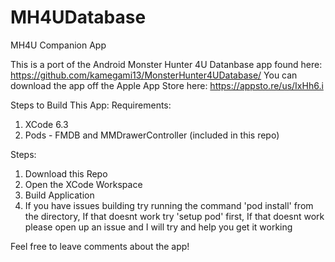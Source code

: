 # MH4UDatabase
MH4U Companion App

This is a port of the Android Monster Hunter 4U Datanbase app found here: https://github.com/kamegami13/MonsterHunter4UDatabase/
You can download the app off the Apple App Store here: https://appsto.re/us/IxHh6.i

Steps to Build This App:
Requirements:
  1. XCode 6.3
  2. Pods - FMDB and MMDrawerController (included in this repo)

Steps:
  1. Download this Repo
  2. Open the XCode Workspace
  3. Build Application
  4. If you have issues building try running the command 'pod install' from the directory, If that doesnt work try 'setup pod' first, If that doesnt work please open up an issue and I will try and help you get it working

Feel free to leave comments about the app!



